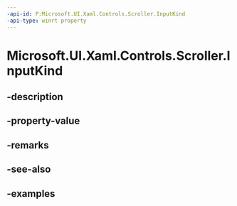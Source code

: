 ```yaml
---
-api-id: P:Microsoft.UI.Xaml.Controls.Scroller.InputKind
-api-type: winrt property
---
```


<!-- Property syntax.
public ScrollerInputKind InputKind { get;  set; }
-->

# Microsoft.UI.Xaml.Controls.Scroller.InputKind

## -description

## -property-value

## -remarks

## -see-also

## -examples

